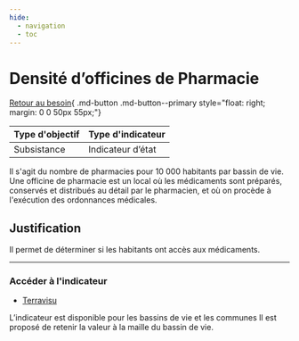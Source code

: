 ```yaml
---
hide:
  - navigation
  - toc
---
```

# Densité d’officines de Pharmacie

[Retour au besoin](https://konsilion.github.io/diag360/pages/besoins/bv4){ .md-button .md-button--primary style="float: right; margin: 0 0 50px 55px;"}

|Type d'objectif|Type d'indicateur|
|--|--|
|Subsistance|Indicateur d’état|

Il  s'agit  du  nombre  de  pharmacies  pour  10  000  habitants  par  bassin  de  vie.  Une officine  de  pharmacie  est  un  local  où  les  médicaments  sont  préparés,  conservés  et distribués  au  détail  par  le  pharmacien,  et  où  on  procède  à  l'exécution  des ordonnances médicales.   

## Justification

Il permet de déterminer si les habitants ont accès  aux médicaments.

---

### Accéder à l'indicateur

- [Terravisu](https://demo-terravisu-territoires.makina-corpus.com/view/sante#map=6.79/45.733/4.992&layers=2107b328443b5c4e2891d7682487d060)
              
L’indicateur  est  disponible  pour  les bassins de vie et les communes Il est proposé de retenir la valeur à la maille du bassin de vie.  
